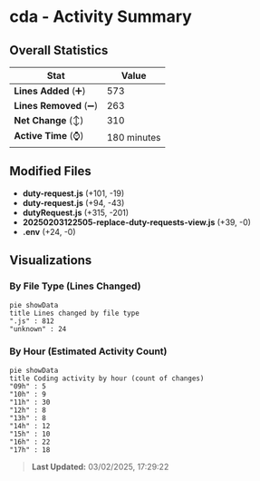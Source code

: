 # cda - Activity Summary 

## Overall Statistics

| Stat                   | Value                                                             |
| ---------------------- | ----------------------------------------------------------------- |
| **Lines Added** (➕)   | 573                                          |
| **Lines Removed** (➖) | 263                                        |
| **Net Change** (↕)    | 310                |
| **Active Time** (⌚)   | 180 minutes |


## Modified Files
- **duty-request.js** (+101, -19)
- **duty-request.js** (+94, -43)
- **dutyRequest.js** (+315, -201)
- **20250203122505-replace-duty-requests-view.js** (+39, -0)
- **.env** (+24, -0)

## Visualizations

### By File Type (Lines Changed)

```mermaid
pie showData
title Lines changed by file type
".js" : 812
"unknown" : 24
```

### By Hour (Estimated Activity Count)

```mermaid
pie showData
title Coding activity by hour (count of changes)
"09h" : 5
"10h" : 9
"11h" : 30
"12h" : 8
"13h" : 8
"14h" : 12
"15h" : 10
"16h" : 22
"17h" : 18
```


> **Last Updated:** 03/02/2025, 17:29:22